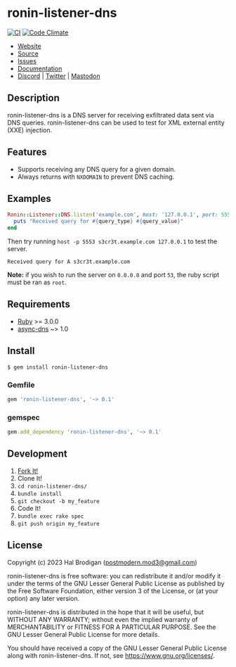 # ronin-listener-dns

[![CI](https://github.com/ronin-rb/ronin-listener-dns/actions/workflows/ruby.yml/badge.svg)](https://github.com/ronin-rb/ronin-listener-dns/actions/workflows/ruby.yml)
[![Code Climate](https://codeclimate.com/github/ronin-rb/ronin-listener-dns.svg)](https://codeclimate.com/github/ronin-rb/ronin-listener-dns)

* [Website](https://ronin-rb.dev/)
* [Source](https://github.com/ronin-rb/ronin-listener-dns)
* [Issues](https://github.com/ronin-rb/ronin-listener-dns/issues)
* [Documentation](https://ronin-rb.dev/docs/ronin-listener-dns)
* [Discord](https://discord.gg/6WAb3PsVX9) |
  [Twitter](https://twitter.com/ronin_rb) |
  [Mastodon](https://infosec.exchange/@ronin_rb)

## Description

ronin-listener-dns is a DNS server for receiving exfiltrated data sent via DNS
queries. ronin-listener-dns can be used to test for XML external entity (XXE)
injection.

## Features

* Supports receiving any DNS query for a given domain.
* Always returns with `NXDOMAIN` to prevent DNS caching.

## Examples

```ruby
Ronin::Listener::DNS.listen('example.com', host: '127.0.0.1', port: 5553) do |query_type,query_value|
  puts "Received query for #{query_type} #{query_value}"
end
```

Then try running `host -p 5553 s3cr3t.example.com 127.0.0.1` to test the server.

```
Received query for A s3cr3t.example.com
```

**Note:** if you wish to run the server on `0.0.0.0` and port `53`, the ruby
script must be ran as `root`.

## Requirements

* [Ruby] >= 3.0.0
* [async-dns] ~> 1.0

## Install

```shell
$ gem install ronin-listener-dns
```

### Gemfile

```ruby
gem 'ronin-listener-dns', '~> 0.1'
```

### gemspec

```ruby
gem.add_dependency 'ronin-listener-dns', '~> 0.1'
```

## Development

1. [Fork It!](https://github.com/ronin-rb/ronin-listener-dns/fork)
2. Clone It!
3. `cd ronin-listener-dns/`
4. `bundle install`
5. `git checkout -b my_feature`
6. Code It!
7. `bundle exec rake spec`
8. `git push origin my_feature`

## License

Copyright (c) 2023 Hal Brodigan (postmodern.mod3@gmail.com)

ronin-listener-dns is free software: you can redistribute it and/or modify
it under the terms of the GNU Lesser General Public License as published
by the Free Software Foundation, either version 3 of the License, or
(at your option) any later version.

ronin-listener-dns is distributed in the hope that it will be useful,
but WITHOUT ANY WARRANTY; without even the implied warranty of
MERCHANTABILITY or FITNESS FOR A PARTICULAR PURPOSE.  See the
GNU Lesser General Public License for more details.

You should have received a copy of the GNU Lesser General Public License
along with ronin-listener-dns.  If not, see <https://www.gnu.org/licenses/>.

[Ruby]: https://www.ruby-lang.org
[async-dns]: https://github.com/socketry/async-dns#readme

